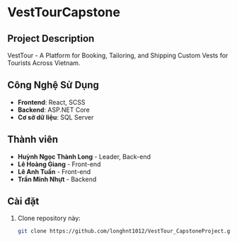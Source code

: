 # VestTourCapstone

## Project Description
VestTour - A Platform for Booking, Tailoring, and Shipping Custom Vests for Tourists Across Vietnam.

## Công Nghệ Sử Dụng
- **Frontend**: React, SCSS
- **Backend**: ASP.NET Core
- **Cơ sở dữ liệu**: SQL Server

## Thành viên
- **Huỳnh Ngọc Thành Long** - Leader, Back-end
- **Lê Hoàng Giang** - Front-end
- **Lê Anh Tuấn** - Front-end
- **Trần Minh Nhựt** - Backend

## Cài đặt
1. Clone repository này:
   ```bash
   git clone https://github.com/longhnt1012/VestTour_CapstoneProject.git
